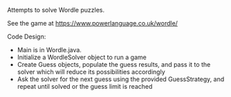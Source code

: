Attempts to solve Wordle puzzles.

See the game at https://www.powerlanguage.co.uk/wordle/

Code Design:
- Main is in Wordle.java.
- Initialize a WordleSolver object to run a game
- Create Guess objects, populate the guess results, and pass it to the solver which will reduce its possibilities accordingly
- Ask the solver for the next guess using the provided GuessStrategy, and repeat until solved or the guess limit is reached
